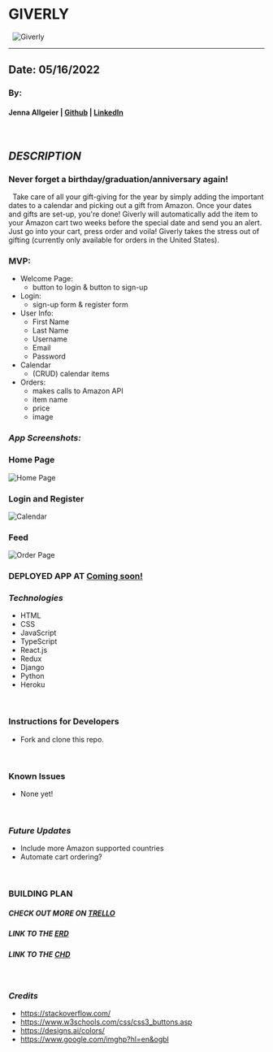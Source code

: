 # GIVERLY

&nbsp;
![Giverly](https://www.canva.com/design/DAE_1LJaBnw/aBoVGTcjbbWrqmyAsDoJ1Q/edit?utm_content=DAE_1LJaBnw&utm_campaign=designshare&utm_medium=link2&utm_source=sharebutton?width=500.png)
&nbsp;

***
## Date: 05/16/2022

### By: 

#### Jenna Allgeier | [Github](https://github.com/jenna-allgeier) | [LinkedIn](https://www.linkedin.com/in/jenna-allgeier/)

&nbsp;
## ***DESCRIPTION***
### Never forget a birthday/graduation/anniversary again!
&nbsp;
Take care of all your gift-giving for the year by simply adding the important dates to a calendar and picking out a gift from Amazon. Once your dates and gifts are set-up, you're done! Giverly will automatically add the item to your Amazon cart two weeks before the special date and send you an alert. Just go into your cart, press order and voila! Giverly takes the stress out of gifting (currently only available for orders in the United States).

### MVP:

* Welcome Page:
  * button to login & button to sign-up
* Login:
  * sign-up form & register form
* User Info:
  * First Name
  * Last Name
  * Username
  * Email
  * Password
* Calendar
  * (CRUD) calendar items
* Orders:
  * makes calls to Amazon API
  * item name
  * price
  * image
&nbsp;

### ***App Screenshots:***

### ****Home Page****
![Home Page]()

### ****Login and Register****
![Calendar]()

### ****Feed**** 

![Order Page]()


### **DEPLOYED APP AT [Coming soon!]()**

### ***Technologies***

* HTML
* CSS
* JavaScript
* TypeScript
* React.js
* Redux
* Django
* Python
* Heroku

&nbsp;
### **Instructions for Developers**
* Fork and clone this repo.

&nbsp;
### **Known Issues**
* None yet!

&nbsp;
### ***Future Updates***
* Include more Amazon supported countries
* Automate cart ordering?

&nbsp;

### **BUILDING PLAN**

##### **CHECK OUT MORE ON [TRELLO](https://trello.com/invite/b/artS1Pwv/ec83e0315e1ba426c39c293781f720de/giverly)**

##### **LINK TO THE [ERD](https://drive.google.com/file/d/1-cOzkpCzTNDkAvlA43sFyUmChHMm8VFw/view?usp=sharing)**

##### **LINK TO THE [CHD](https://drive.google.com/file/d/1S2vc1W-37NNE69ydtKRENHX5VDEr8bEM/view?usp=sharing)**

&nbsp;

### ***Credits***

- https://stackoverflow.com/
- https://www.w3schools.com/css/css3_buttons.asp
- https://designs.ai/colors/
- https://www.google.com/imghp?hl=en&ogbl
